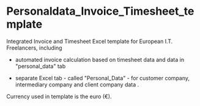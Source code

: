 # Personaldata_Invoice_Timesheet_template
Integrated Invoice and Timesheet Excel template for European I.T. Freelancers, including 

   - automated invoice calculation based on timesheet data and data in "personal_data" tab
   
   - separate Excel tab - called "Personal_Data" - for customer company, intermediary company and client company data .

Currency used in template is the euro (€).
